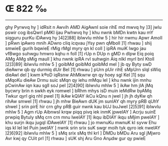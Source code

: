 # Œ 822 ‰
---
ghy Pyrwvq hy ] idRsit n Awvih AMD AigAwnI soie rihE md mwvq hy
]3] jwlu pswir cog ibsQwrI pMKI ijau Pwhwvq hy ] khu nwnk bMDn
kwtn kau mY siqguru purKu iDAwvq hy ]4]2]88] iblwvlu mhlw 5 ]
hir hir nwmu Apwr AmolI ] pRwn ipAwro mnih ADwro cIiq icqvau jYsy
pwn qMbolI ]1] rhwau ] shij smwieE gurih bqwieE rMig rMgI myry qn
kI colI ] ipRA muiK lwgo jau vfBwgo suhwgu hmwro kqhu n folI ]1] rUp n
DUp n gMD n dIpw Eiq poiq AMg AMg sMig maulI ] khu nwnk ipRA rvI
suhwgin Aiq nIkI myrI bnI KtolI ]2]3]89] iblwvlu mhlw 5 ]
goibMd goibMd goibMd meI ] jb qy Byty swD dieAwrw qb qy durmiq dUir BeI
]1] rhwau ] pUrn pUir rihE sMpUrn sIql sWiq dieAwl deI ] kwm k®oD
iqRsnw AhMkwrw qn qy hoey sgl KeI ]1] squ sMqoKu dieAw Drmu suic sMqn
qy iehu mMqu leI ] khu nwnk ijin mnhu pCwinAw iqn kau sglI soJ peI
]2]4]90] iblwvlu mhlw 5 ] ikAw hm jIA jMq bycwry brin n swkh
eyk romweI ] bRhm mhys isD muin ieMdRw byAMq Twkur qyrI giq nhI pweI
]1] ikAw kQIAY ikCu kQnu n jweI ] jh jh dyKw qh rihAw smweI ]1]
rhwau ] jh mhw BieAwn dUK jm sunIAY qh myry pRB qUhY shweI ] srin
pirE hir crn ghy pRB guir nwnk kau bUJ buJweI ]2]5]91] iblwvlu
mhlw 5 ] Agm rUp AibnwsI krqw piqq pivq iek inmK jpweIAY ]
Acrju suinE prwpiq Bytuly sMq crn crn mnu lweIAY ]1] ikqu ibDIAY
ikqu sMjim pweIAY ] khu surjn ikqu jugqI iDAweIAY ]1] rhwau ] jo
mwnuKu mwnuK kI syvw Ehu iqs kI leI leI Puin jweIAY ] nwnk srin
srix suK swgr moih tyk qyro iek nweIAY ]2]6]92] iblwvlu mhlw 5 ]
sMq srix sMq thl krI ] DMDu bMDu Aru sgl jMjwro Avr kwj qy CUit prI
]1] rhwau ] sUK shj Aru Gno Anµdw gur qy pwieE
####
